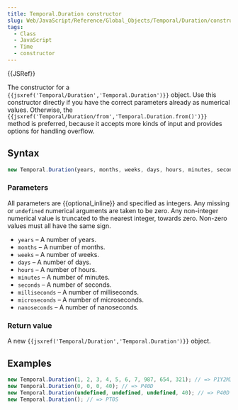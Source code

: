```yaml
---
title: Temporal.Duration constructor
slug: Web/JavaScript/Reference/Global_Objects/Temporal/Duration/constructor
tags:
  - Class
  - JavaScript
  - Time
  - constructor
---
```

{{JSRef}}

<p class="summary"><span class="seoSummary">The constructor for a <code>{{jsxref('Temporal/Duration','Temporal.Duration')}}</code> object.</span> Use this constructor directly if you have the correct parameters already as numerical values. Otherwise, the <code>{{jsxref('Temporal/Duration/from','Temporal.Duration.from()')}}</code> method is preferred, because it accepts more kinds of input and provides options for handling overflow.</p>

## Syntax

```js
new Temporal.Duration(years, months, weeks, days, hours, minutes, seconds, milliseconds, microseconds, nanoseconds)
```

### Parameters

All parameters are {{optional_inline}} and specified as integers. Any
missing or `undefined` numerical arguments are taken to be zero. Any non-integer
numerical value is truncated to the nearest integer, towards zero. Non-zero
values must all have the same sign.

- `years` – A number of years.
- `months` – A number of months.
- `weeks` – A number of weeks.
- `days` – A number of days.
- `hours` – A number of hours.
- `minutes` – A number of minutes.
- `seconds` – A number of seconds.
- `milliseconds` – A number of milliseconds.
- `microseconds` – A number of microseconds.
- `nanoseconds` – A number of nanoseconds.

### Return value

A new `{{jsxref('Temporal/Duration','Temporal.Duration')}}`
object.

## Examples

```js
new Temporal.Duration(1, 2, 3, 4, 5, 6, 7, 987, 654, 321); // => P1Y2M3W4DT5H6M7.987654321S
new Temporal.Duration(0, 0, 0, 40); // => P40D
new Temporal.Duration(undefined, undefined, undefined, 40); // => P40D
new Temporal.Duration(); // => PT0S
```
